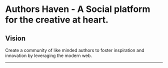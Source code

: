Authors Haven - A Social platform for the creative at heart.
=======


## Vision
Create a community of like minded authors to foster inspiration and innovation
by leveraging the modern web.

---